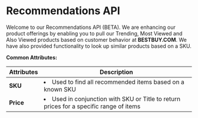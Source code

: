 # Recommendations API

Welcome to our Recommendations API (BETA). We are enhancing our product offerings by enabling you to pull our Trending, Most Viewed and Also Viewed products based on customer behavior at **BESTBUY.COM**. We have also provided functionality to look up similar products based on a SKU.

<strong>Common Attributes:</strong>

Attributes | Description
---------- | -----------
**SKU** | <li>Used to find all recommended items based on a known SKU</li>
**Price** | <li>Used in conjunction with SKU or Title to return prices for a specific range of items</li>